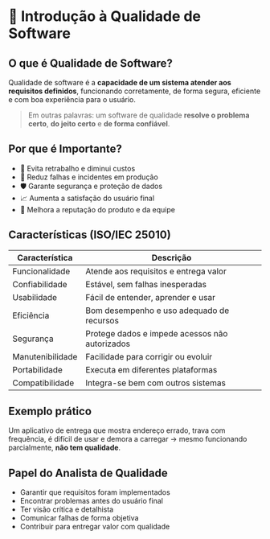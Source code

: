 # 📑 Introdução à Qualidade de Software

## O que é Qualidade de Software?
Qualidade de software é a **capacidade de um sistema atender aos requisitos definidos**, funcionando corretamente, de forma segura, eficiente e com boa experiência para o usuário.

> Em outras palavras: um software de qualidade **resolve o problema certo**, **do jeito certo** e **de forma confiável**.

## Por que é Importante?
- 🔁 Evita retrabalho e diminui custos
- 🧩 Reduz falhas e incidentes em produção
- 🛡️ Garante segurança e proteção de dados
- 📈 Aumenta a satisfação do usuário final
- 💬 Melhora a reputação do produto e da equipe

## Características (ISO/IEC 25010)
| Característica      | Descrição |
|---------------------|-----------|
| Funcionalidade      | Atende aos requisitos e entrega valor |
| Confiabilidade      | Estável, sem falhas inesperadas |
| Usabilidade         | Fácil de entender, aprender e usar |
| Eficiência          | Bom desempenho e uso adequado de recursos |
| Segurança           | Protege dados e impede acessos não autorizados |
| Manutenibilidade    | Facilidade para corrigir ou evoluir |
| Portabilidade       | Executa em diferentes plataformas |
| Compatibilidade     | Integra-se bem com outros sistemas |

## Exemplo prático
Um aplicativo de entrega que mostra endereço errado, trava com frequência, é difícil de usar e demora a carregar → mesmo funcionando parcialmente, **não tem qualidade**.

## Papel do Analista de Qualidade
- Garantir que requisitos foram implementados
- Encontrar problemas antes do usuário final
- Ter visão crítica e detalhista
- Comunicar falhas de forma objetiva
- Contribuir para entregar valor com qualidade
